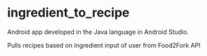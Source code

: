 # ingredient_to_recipe

Android app developed in the Java language in Android Studio.

Pulls recipes based on ingredient input of user from Food2Fork API
